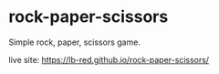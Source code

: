 # rock-paper-scissors
Simple rock, paper, scissors game.

live site: https://lb-red.github.io/rock-paper-scissors/